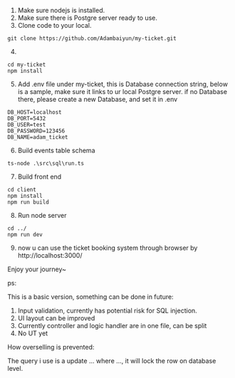 1. Make sure nodejs is installed.
2. Make sure there is Postgre server ready to use.
3. Clone code to your local.

```
git clone https://github.com/Adambaiyun/my-ticket.git
```

4. 

```
cd my-ticket
npm install
```

5. Add .env file under my-ticket, this is Database connection string, below is a sample, make sure it links to ur local Postgre server.
if no Database there, please create a new Database, and set it in .env


```
DB_HOST=localhost
DB_PORT=5432
DB_USER=test
DB_PASSWORD=123456
DB_NAME=adam_ticket
```
6. Build events table schema
   
```
ts-node .\src\sql\run.ts
```

7. Build front end

```
cd client
npm install
npm run build
```

8. Run node server

```
cd ../
npm run dev
```

9. now u can use the ticket booking system through browser by http://localhost:3000/


Enjoy your journey~


ps:

This is a basic version, something can be done in future:

1. Input validation, currently has potential risk for SQL injection.
2. UI layout can be improved
3. Currently controller and logic handler are in one file, can be split
4. No UT yet

How overselling is prevented:

The query i use is a update ... where ..., it will lock the row on database level. 
